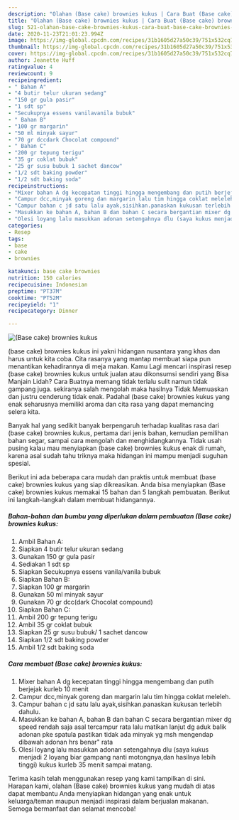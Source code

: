 ```yaml
---
description: "Olahan (Base cake) brownies kukus | Cara Buat (Base cake) brownies kukus Yang Enak Dan Lezat"
title: "Olahan (Base cake) brownies kukus | Cara Buat (Base cake) brownies kukus Yang Enak Dan Lezat"
slug: 521-olahan-base-cake-brownies-kukus-cara-buat-base-cake-brownies-kukus-yang-enak-dan-lezat
date: 2020-11-23T21:01:23.994Z
image: https://img-global.cpcdn.com/recipes/31b1605d27a50c39/751x532cq70/base-cake-brownies-kukus-foto-resep-utama.jpg
thumbnail: https://img-global.cpcdn.com/recipes/31b1605d27a50c39/751x532cq70/base-cake-brownies-kukus-foto-resep-utama.jpg
cover: https://img-global.cpcdn.com/recipes/31b1605d27a50c39/751x532cq70/base-cake-brownies-kukus-foto-resep-utama.jpg
author: Jeanette Huff
ratingvalue: 4
reviewcount: 9
recipeingredient:
- " Bahan A"
- "4 butir telur ukuran sedang"
- "150 gr gula pasir"
- "1 sdt sp"
- "Secukupnya essens vanilavanila bubuk"
- " Bahan B"
- "100 gr margarin"
- "50 ml minyak sayur"
- "70 gr dccdark Chocolat compound"
- " Bahan C"
- "200 gr tepung terigu"
- "35 gr coklat bubuk"
- "25 gr susu bubuk 1 sachet dancow"
- "1/2 sdt baking powder"
- "1/2 sdt baking soda"
recipeinstructions:
- "Mixer bahan A dg kecepatan tinggi hingga mengembang dan putih berjejak kurleb 10 menit"
- "Campur dcc,minyak goreng dan margarin lalu tim hingga coklat meleleh."
- "Campur bahan c jd satu lalu ayak,sisihkan.panaskan kukusan terlebih dahulu."
- "Masukkan ke bahan A, bahan B dan bahan C secara bergantian mixer dg speed rendah saja asal tercampur rata lalu matikan lanjut dg aduk balik adonan pke spatula pastikan tidak ada minyak yg msh mengendap dibawah adonan hrs benar&#34; rata"
- "Olesi loyang lalu masukkan adonan setengahnya dlu (saya kukus menjadi 2 loyang biar gampang nanti motongnya,dan hasilnya lebih tinggi) kukus kurleb 35 menit sampai matang."
categories:
- Resep
tags:
- base
- cake
- brownies

katakunci: base cake brownies 
nutrition: 150 calories
recipecuisine: Indonesian
preptime: "PT37M"
cooktime: "PT52M"
recipeyield: "1"
recipecategory: Dinner

---
```



![(Base cake) brownies kukus](https://img-global.cpcdn.com/recipes/31b1605d27a50c39/751x532cq70/base-cake-brownies-kukus-foto-resep-utama.jpg)


(base cake) brownies kukus ini yakni hidangan nusantara yang khas dan harus untuk kita coba. Cita rasanya yang mantap membuat siapa pun menantikan kehadirannya di meja makan.
Kamu Lagi mencari inspirasi resep (base cake) brownies kukus untuk jualan atau dikonsumsi sendiri yang Bisa Manjain Lidah? Cara Buatnya memang tidak terlalu sulit namun tidak gampang juga. sekiranya salah mengolah maka hasilnya Tidak Memuaskan dan justru cenderung tidak enak. Padahal (base cake) brownies kukus yang enak seharusnya memiliki aroma dan cita rasa yang dapat memancing selera kita.

Banyak hal yang sedikit banyak berpengaruh terhadap kualitas rasa dari (base cake) brownies kukus, pertama dari jenis bahan, kemudian pemilihan bahan segar, sampai cara mengolah dan menghidangkannya. Tidak usah pusing kalau mau menyiapkan (base cake) brownies kukus enak di rumah, karena asal sudah tahu triknya maka hidangan ini mampu menjadi suguhan spesial.




Berikut ini ada beberapa cara mudah dan praktis untuk membuat (base cake) brownies kukus yang siap dikreasikan. Anda bisa menyiapkan (Base cake) brownies kukus memakai 15 bahan dan 5 langkah pembuatan. Berikut ini langkah-langkah dalam membuat hidangannya.

<!--inarticleads1-->

##### Bahan-bahan dan bumbu yang diperlukan dalam pembuatan (Base cake) brownies kukus:

1. Ambil  Bahan A:
1. Siapkan 4 butir telur ukuran sedang
1. Gunakan 150 gr gula pasir
1. Sediakan 1 sdt sp
1. Siapkan Secukupnya essens vanila/vanila bubuk
1. Siapkan  Bahan B:
1. Siapkan 100 gr margarin
1. Gunakan 50 ml minyak sayur
1. Gunakan 70 gr dcc(dark Chocolat compound)
1. Siapkan  Bahan C:
1. Ambil 200 gr tepung terigu
1. Ambil 35 gr coklat bubuk
1. Siapkan 25 gr susu bubuk/ 1 sachet dancow
1. Siapkan 1/2 sdt baking powder
1. Ambil 1/2 sdt baking soda




<!--inarticleads2-->

##### Cara membuat (Base cake) brownies kukus:

1. Mixer bahan A dg kecepatan tinggi hingga mengembang dan putih berjejak kurleb 10 menit
1. Campur dcc,minyak goreng dan margarin lalu tim hingga coklat meleleh.
1. Campur bahan c jd satu lalu ayak,sisihkan.panaskan kukusan terlebih dahulu.
1. Masukkan ke bahan A, bahan B dan bahan C secara bergantian mixer dg speed rendah saja asal tercampur rata lalu matikan lanjut dg aduk balik adonan pke spatula pastikan tidak ada minyak yg msh mengendap dibawah adonan hrs benar&#34; rata
1. Olesi loyang lalu masukkan adonan setengahnya dlu (saya kukus menjadi 2 loyang biar gampang nanti motongnya,dan hasilnya lebih tinggi) kukus kurleb 35 menit sampai matang.




Terima kasih telah menggunakan resep yang kami tampilkan di sini. Harapan kami, olahan (Base cake) brownies kukus yang mudah di atas dapat membantu Anda menyiapkan hidangan yang enak untuk keluarga/teman maupun menjadi inspirasi dalam berjualan makanan. Semoga bermanfaat dan selamat mencoba!
